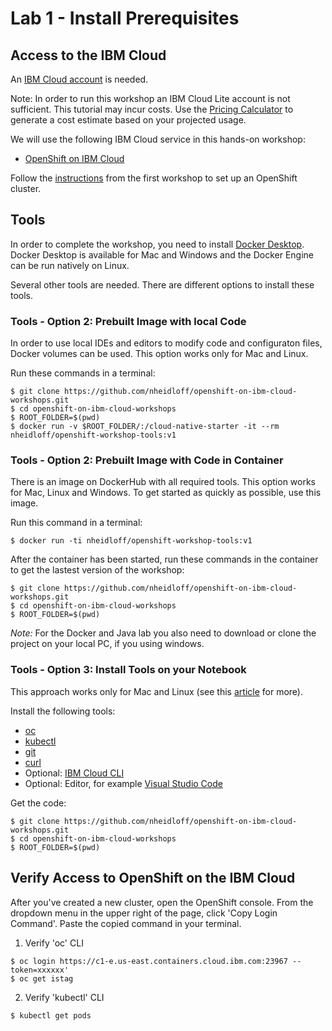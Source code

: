 # Lab 1 - Install Prerequisites

## Access to the IBM Cloud

An [IBM Cloud account](https://cloud.ibm.com/registration) is needed. 

Note: In order to run this workshop an IBM Cloud Lite account is not sufficient. This tutorial may incur costs. Use the [Pricing Calculator](https://cloud.ibm.com/estimator/review) to generate a cost estimate based on your projected usage.

We will use the following IBM Cloud service in this hands-on workshop:

* [OpenShift on IBM Cloud](https://cloud.ibm.com/kubernetes/catalog/openshiftcluster)

Follow the [instructions](../../1-understanding-openshift#part-2-create-cluster-on-the-ibm-cloud) from the first workshop to set up an OpenShift cluster.

## Tools

In order to complete the workshop, you need to install [Docker Desktop](https://docs.docker.com/install/). Docker Desktop is available for Mac and Windows and the Docker Engine can be run natively on Linux.

Several other tools are needed. There are different options to install these tools.

### Tools - Option 2: Prebuilt Image with local Code

In order to use local IDEs and editors to modify code and configuraton files, Docker volumes can be used. This option  works only for Mac and Linux.

Run these commands in a terminal:

```
$ git clone https://github.com/nheidloff/openshift-on-ibm-cloud-workshops.git
$ cd openshift-on-ibm-cloud-workshops
$ ROOT_FOLDER=$(pwd)
$ docker run -v $ROOT_FOLDER/:/cloud-native-starter -it --rm nheidloff/openshift-workshop-tools:v1
```

### Tools - Option 2: Prebuilt Image with Code in Container

There is an image on DockerHub with all required tools. This option works for Mac, Linux and Windows. To get started as quickly as possible, use this image.

Run this command in a terminal:

```
$ docker run -ti nheidloff/openshift-workshop-tools:v1
```

After the container has been started, run these commands in the container to get the lastest version of the workshop:

```
$ git clone https://github.com/nheidloff/openshift-on-ibm-cloud-workshops.git
$ cd openshift-on-ibm-cloud-workshops
$ ROOT_FOLDER=$(pwd)
```

_Note:_ For the Docker and Java lab you also need to download or clone the project on your local PC, if you using windows.


### Tools - Option 3: Install Tools on your Notebook

This approach works only for Mac and Linux (see this [article](https://suedbroecker.net/2019/08/27/definition-of-a-dockerfile-to-use-bash-scripts-on-a-windows-10-machine-for-our-cloud-native-starter-workshop/) for more).

Install the following tools:

- [oc](https://cloud.ibm.com/docs/containers?topic=containers-cs_cli_install#cli_oc)
- [kubectl](https://kubernetes.io/docs/tasks/tools/install-kubectl/)
- [git](https://git-scm.com/book/en/v2/Getting-Started-Installing-Git) 
- [curl](https://curl.haxx.se/download.html)
- Optional: [IBM Cloud CLI](https://cloud.ibm.com/docs/home/tools)
- Optional: Editor, for example [Visual Studio Code](https://code.visualstudio.com/) 

Get the code:

```
$ git clone https://github.com/nheidloff/openshift-on-ibm-cloud-workshops.git
$ cd openshift-on-ibm-cloud-workshops
$ ROOT_FOLDER=$(pwd)
```

## Verify Access to OpenShift on the IBM Cloud

After you've created a new cluster, open the OpenShift console. From the dropdown menu in the upper right of the page, click 'Copy Login Command'. Paste the copied command in your terminal.

1. Verify 'oc' CLI

```
$ oc login https://c1-e.us-east.containers.cloud.ibm.com:23967 --token=xxxxxx'
$ oc get istag
```

2. Verify 'kubectl' CLI

```
$ kubectl get pods
```
